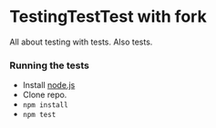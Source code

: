 # TestingTestTest with fork

All about testing with tests. Also tests.

### Running the tests

* Install [node.js](https://nodejs.org/en/)
* Clone repo.
* `npm install`
* `npm test`
